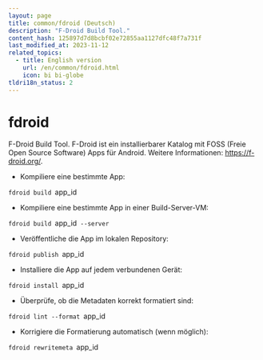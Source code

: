 ```yaml
---
layout: page
title: common/fdroid (Deutsch)
description: "F-Droid Build Tool."
content_hash: 125897d7d8bcbf02e72855aa1127dfc48f7a731f
last_modified_at: 2023-11-12
related_topics:
  - title: English version
    url: /en/common/fdroid.html
    icon: bi bi-globe
tldri18n_status: 2
---
```

# fdroid

F-Droid Build Tool.
F-Droid ist ein installierbarer Katalog mit FOSS (Freie Open Source Software) Apps für Android.
Weitere Informationen: <https://f-droid.org/>.

- Kompiliere eine bestimmte App:

`fdroid build `<span class="tldr-var badge badge-pill bg-dark-lm bg-white-dm text-white-lm text-dark-dm font-weight-bold">app_id</span>

- Kompiliere eine bestimmte App in einer Build-Server-VM:

`fdroid build `<span class="tldr-var badge badge-pill bg-dark-lm bg-white-dm text-white-lm text-dark-dm font-weight-bold">app_id</span>` --server`

- Veröffentliche die App im lokalen Repository:

`fdroid publish `<span class="tldr-var badge badge-pill bg-dark-lm bg-white-dm text-white-lm text-dark-dm font-weight-bold">app_id</span>

- Installiere die App auf jedem verbundenen Gerät:

`fdroid install `<span class="tldr-var badge badge-pill bg-dark-lm bg-white-dm text-white-lm text-dark-dm font-weight-bold">app_id</span>

- Überprüfe, ob die Metadaten korrekt formatiert sind:

`fdroid lint --format `<span class="tldr-var badge badge-pill bg-dark-lm bg-white-dm text-white-lm text-dark-dm font-weight-bold">app_id</span>

- Korrigiere die Formatierung automatisch (wenn möglich):

`fdroid rewritemeta `<span class="tldr-var badge badge-pill bg-dark-lm bg-white-dm text-white-lm text-dark-dm font-weight-bold">app_id</span>

